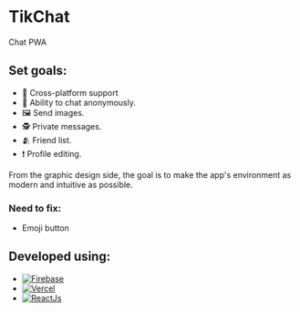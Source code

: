 # TikChat
Chat PWA

## Set goals:
- 📱 Cross-platform support
- 💬 Ability to chat anonymously. 
- 🖼 Send images.
- 🕵️ Private messages. 
- 🫂 Friend list.
- ❗ Profile editing.

From the graphic design side, the goal is to make the app's environment as modern and intuitive as possible.

### Need to fix:
- Emoji button

## Developed using:
- <a href="https://firebase.google.com/"> ![Firebase](https://img.shields.io/badge/Firebase-FFCA28.svg?style=for-the-badge&logo=Firebase&logoColor=black) </a>
- <a href="https://vercel.com/">  ![Vercel](https://img.shields.io/badge/Vercel-000000.svg?style=for-the-badge&logo=Vercel&logoColor=white) </a>
- <a href="https://reactjs.org/">  ![ReactJs](https://img.shields.io/badge/React-61DAFB.svg?style=for-the-badge&logo=React&logoColor=black) </a>
